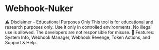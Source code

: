 # Webhook-Nuker
⚠️ Disclaimer – Educational Purposes Only  This tool is for educational and research purposes only. Use it only in controlled environments. No illegal use is allowed. The developers are not responsible for misuse.  📌 Features: System Info, Webhook Manager, Webhook Revenge, Token Actions, and Support &amp; Help.
